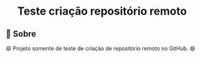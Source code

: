 <h1 align="center">Teste criação repositório remoto</h1>

<h2>🔖 Sobre</h2>
<p>😄 Projeto somente de teste de criação de repositório remoto no GitHub. 😄</p>


